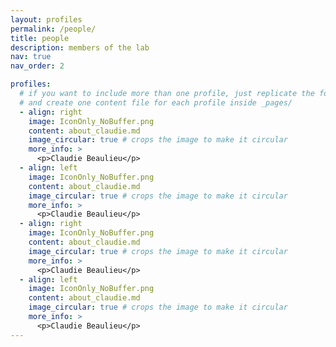 ```yaml
---
layout: profiles
permalink: /people/
title: people
description: members of the lab
nav: true
nav_order: 2

profiles:
  # if you want to include more than one profile, just replicate the following block
  # and create one content file for each profile inside _pages/
  - align: right
    image: IconOnly_NoBuffer.png
    content: about_claudie.md
    image_circular: true # crops the image to make it circular
    more_info: >
      <p>Claudie Beaulieu</p>
  - align: left
    image: IconOnly_NoBuffer.png
    content: about_claudie.md
    image_circular: true # crops the image to make it circular
    more_info: >
      <p>Claudie Beaulieu</p>
  - align: right
    image: IconOnly_NoBuffer.png
    content: about_claudie.md
    image_circular: true # crops the image to make it circular
    more_info: >
      <p>Claudie Beaulieu</p>
  - align: left
    image: IconOnly_NoBuffer.png
    content: about_claudie.md
    image_circular: true # crops the image to make it circular
    more_info: >
      <p>Claudie Beaulieu</p>
---
```

